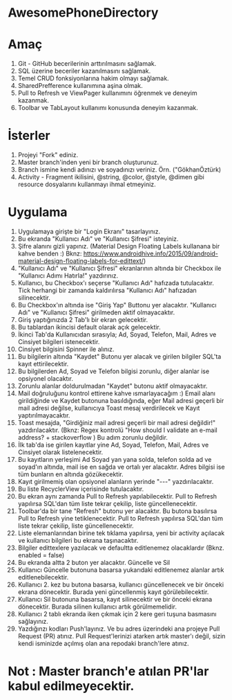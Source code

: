 # AwesomePhoneDirectory

# Amaç

1. Git - GitHub becerilerinin arttırılmasını sağlamak.
2. SQL üzerine beceriler kazanılmasını sağlamak.
3. Temel CRUD fonksiyonlarına hakim olmayı sağlamak.
4. SharedPrefference kullanımına aşina olmak.
5. Pull to Refresh ve ViewPager kullanımını öğrenmek ve deneyim kazanmak.
6. Toolbar ve TabLayout kullanımı konusunda deneyim kazanmak.

# İsterler

1. Projeyi "Fork" ediniz.
2. Master branch'inden yeni bir branch oluşturunuz.
3. Branch ismine kendi adınızı ve soyadınızı veriniz. Örn. ("GökhanÖztürk)
4. Activity - Fragment ikilisini, @string, @color, @style, @dimen gibi resource dosyalarını kullanmayı ihmal etmeyiniz.

# Uygulama

1. Uygulamaya girişte bir "Login Ekranı" tasarlayınız.
2. Bu ekranda "Kullanıcı Adı" ve "Kullanıcı Şifresi" isteyiniz.
3. Şifre alanını gizli yapınız. (Material Design Floating Labels kullanana bir kahve benden :) 
Bknz: https://www.androidhive.info/2015/09/android-material-design-floating-labels-for-edittext/)
4. "Kullanıcı Adı" ve "Kullanıcı Şifresi" ekranlarının altında bir Checkbox ile "Kullanıcı Adımı Hatırla!" yazdırınız.
5. Kullanıcı, bu Checkbox'ı seçerse "Kullanıcı Adı" hafızada tutulacaktır. 
Tick herhangi bir zamanda kaldırılırsa "Kullanıcı Adı" hafızadan silinecektir.
6. Bu Checkbox'ın altında ise "Giriş Yap" Buttonu yer alacaktır. "Kullanıcı Adı" ve "Kullanıcı Şifresi" girilmeden aktif olmayacaktır.
7. Giriş yaptığınızda 2 Tab'lı bir ekran gelecektir.
8. Bu tablardan ikincisi default olarak açık gelecektir.
9. İkinci Tab'da Kullanıcıdan sırasıyla; Ad, Soyad, Telefon, Mail, Adres ve Cinsiyet bilgileri istenecektir.
10. Cinsiyet bilgisini Spinner ile alınız.
11. Bu bilgilerin altında "Kaydet" Butonu yer alacak ve girilen bilgiler SQL'ta kayıt ettirilecektir.
12. Bu bilgilerden Ad, Soyad ve Telefon bilgisi zorunlu, diğer alanlar ise opsiyonel olacaktır.
13. Zorunlu alanlar doldurulmadan "Kaydet" butonu aktif olmayacaktır.
14. Mail doğruluğunu kontrol ettirene kahve ısmarlayacağım :) Email alanı girildiğinde ve Kaydet butonuna basıldığında, eğer Mail adresi
geçerli bir mail adresi değilse, kullanıcıya Toast mesaj verdirilecek ve Kayıt yaptırılmayacaktır.
15. Toast mesajda, "Girdiğiniz mail adresi geçerli bir mail adresi değildir!" yazdırılacaktır.
(Bknz: Regex kontrolü "How should I validate an e-mail address? + stackoverflow ) Bu adım zorunlu değildir.
16. İlk tab'da ise girilen kayıtlar yine Ad, Soyad, Telefon, Mail, Adres ve Cinsiyet olarak listelenecektir.
17. Bu kayıtların yerleşimi Ad Soyad yan yana solda, telefon solda ad ve soyad'ın altında, mail ise en sağda ve ortalı yer alacaktır.
Adres bilgisi ise tüm bunların en altında gözükecektir.
18. Kayıt girilmemiş olan opsiyonel alanların yerinde "---" yazdırılacaktır.
19. Bu liste RecyclerView içerisinde tutulacaktır.
20. Bu ekran aynı zamanda Pull to Refresh yapılabilecektir. Pull to Refresh yapılırsa SQL'dan tüm liste tekrar çekilip, 
liste güncellenecektir.
21. Toolbar'da bir tane "Refresh" butonu yer alacaktır. Bu butona basılırsa Pull to Refresh yine tetiklenecektir.
Pull to Refresh yapılırsa SQL'dan tüm liste tekrar çekilip, liste güncellenecektir.
22. Liste elemanlarından birine tek tıklama yapılırsa, yeni bir activity açılacak ve kullanıcı bilgileri bu ekrana taşınacaktır.
23. Bilgiler edittexlere yazılacak ve defaultta editlenemez olacaklardır (Bknz. enabled = false)
22. Bu ekranda altta 2 buton yer alacaktır. Güncelle ve Sil
23. Kullanıcı Güncelle butonuna basarsa yukarıdaki editlenemez alanlar artık editlenebilecektir.
24. Kullanıcı 2. kez bu butona basarsa, kullanıcı güncellenecek ve bir önceki ekrana dönecektir. Burada yeni güncellenmiş kayıt görülebilecektir.
25. Kullanıcı Sil butonuna basarsa, kayıt silinecektir ve bir önceki ekrana dönecektir. Burada silinen kullanıcı artık görülmemelidir.
26. Kullanıcı 2 tablı ekranda iken çıkmak için 2 kere geri tuşuna basmasını sağlayınız.
27. Yazdığınzı kodları Push'layınız. Ve bu adres üzerindeki ana projeye Pull Request (PR) atınız. Pull Request'lerinizi atarken artık master'ı değil, sizin kendi isminizde açılmış olan ana repodaki branch'lere atınız.

# Not : Master branch'e atılan PR'lar kabul edilmeyecektir.

